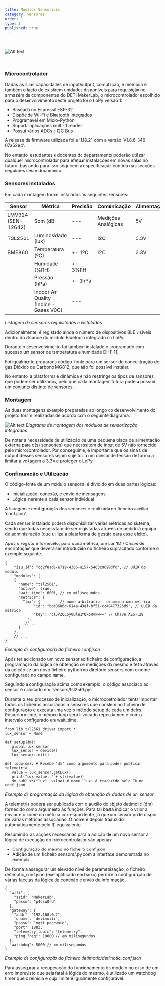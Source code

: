 ```yaml
---
title: Módulos Sensoriais
category: Sensores
order: 1
type: 1
published: true
---
```


<br>

![Alt text](/images/posts/Sensores_diagrama.png?raw=true "Title")

<br>

### Microcontrolador

Dadas as suas capacidades de input/output, comutação, e memória e também o facto de existirem unidades disponíveis para requisição no armazém de componentes do DETI MakerLab, o microcontrolador escolhido para o desenvolvimento deste projeto foi o LoPy versão 1:

- Baseado no Espressif ESP-32
- Dispõe de Wi-Fi e Bluetooth integrados
- Programável em Micro-Python
- Suporta aplicações multi-threaded
- Possui vários ADCs e I2C Bus

A release de firmware utilizada foi a ‘1.18.2’, com a versão ‘v1.8.6-849-07a52e4’.

No entanto, estudantes e docentes do departamento poderão utilizar qualquer microcontrolador para efetuar instalações em novas salas no futuro, bastando para isso seguirem a especificação contida nas secções seguintes deste documento.

### Sensores instalados

Em cada montagem foram instalados os seguintes sensores:

|  Sensor  |  Métrica  |  Precisão  |  Comunicação  |  Alimentação  |   |
| --- | --- | --- | --- | --- | --- |
|  LMV324  (SEN-12642)  |  Som (dB)  |  ---  |  Medições Analógicas  |  5V  |   |
|  TSL2561  |  Luminosidade (lux)  |  ---  |  I2C  |  3.3V  |   |
|        BME860  |  Temperatura (ºC)  |  +- 1ºC  |        I2C  |        3.3V  |  |
|  |Humidade (%RH)  |  +- 3%RH  |  |
|  |Pressão (hPa)  |  +- 1hPa  |  |
|  |Indoor Air Quality (Índice - Gases VOC)  |  ---  |  |

*Listagem de sensores requisitados e instalados*

Adicionalmente, é registado ainda o número de dispositivos BLE visíveis dentro do alcance do módulo Bluetooth integrado no LoPy. 

Durante o desenvolvimento foi também instalado e programado com sucesso um sensor de temperatura e humidade DHT-11.

Foi igualmente preparado código-fonte para um sensor de concentração de gás Dióxido de Carbono MG812, que não foi possível instalar.

No entanto, a plataforma é dinâmica e não restringe os tipos de sensores que podem ser utilizados, pelo que cada montagem futura poderá possuir um conjunto distinto de sensores.

### Montagem

As duas montagens exemplo preparadas ao longo do desenvolvimento do projeto foram realizadas de acordo com o seguinte diagrama:

![Alt text](/images/posts/montagem.png?raw=true "Title")
*Diagrama de montagem dos módulos de sensorização integrados*

De notar a necessidade de utilização de uma pequena placa de alimentação externa para o(s) sensor(es) que necessitem de input de 5V não fornecido pelo microcontrolador. Por conseguinte, é importante que os sinais de output desses sensores sejam sujeitos a um divisor de tensão de forma a limitar a voltagem a 3.3V e proteger o LoPy. 

### Configuração e Utilização

O código-fonte de um módulo sensorial é dividido em duas partes lógicas:

- Inicialização, conexão, e envio de mensagens
- Lógica inerente a cada sensor individual

A listagem e configuração dos sensores é realizada no ficheiro auxiliar ‘conf.json’.

Cada sensor instalado poderá disponibilizar várias métricas ao sistema, sendo que todas necessitam de ser registadas através de pedido à equipa de administração (que utiliza a plataforma de gestão para esse efeito).

Após o registo é fornecido, para cada métrica, um par ‘ID / Chave de encriptação’ que deverá ser introduzido no ficheiro supracitado conforme o exemplo seguinte.

```
{
    "isu_id": "cc2f8ad2-e719-4366-a157-5463c9097dfc", // UUID do módulo
    "modules": [
    {
      "name": "tsl2561",
      "active": true,
      "wait_time": 6000, // em milisegundos
      "metrics": {
        "lux": {         // nome arbitrário - denomina uma métrica
             "id": "bb60686d-614a-43af-bf51-cc41477326d9", // UUID da métrica
             "key": "ck5PZQLoy0DleIYQkoRvkw==" // Chave AES-128
          },
         // ...
      }
    }, 
    // ...
}
```
*Exemplo de configuração do ficheiro conf.json*

Após ter adicionado um novo sensor ao ficheiro de configuração, a programação da lógica de obtenção de medições do mesmo é feita através da adição de um novo ficheiro python no diretório sensors com o nome configurado no campo name.

Seguindo a configuração acima como exemplo, o código associado ao sensor é colocado em ‘sensors/tsl2561.py’.

Durante o seu processo de inicialização, o microcontrolador tenta importar todos os ficheiros associados a sensores que constem no ficheiro de configuração e executa uma vez o método setup de cada um deles.
Posteriormente, o método loop será invocado repetidamente com o intervalo configurado em wait_time.

```
from lib.tsl2561_driver import *
lux_sensor = None

def setup(dm):
   global lux_sensor
   lux_sensor = device()
   lux_sensor.init()

def loop(dm): # Recebe 'dm' como argumento para poder publicar telemetria
   value = lux_sensor.getLux()
   print("Lux value: " + str(value))
   dm.publish("lux", value) # nome 'lux' é traduzido pelo ID no conf.json
```
*Exemplo de programação da lógica de obtenção de dados de um sensor*

A telemetria poderá ser publicada com o auxílio do objeto detimotic (dm) fornecido como argumento às funções. Para tal basta indicar o valor a enviar e o nome da métrica correspondente, já que um sensor pode dispor de várias métricas associadas. O nome é depois traduzido automaticamente pelo ID equivalente.

Resumindo, as acções necessárias para a adição de um novo sensor à lógica de execução do microcontrolador são apenas:

- Configuração do mesmo no ficheiro conf.json
- Adição de um ficheiro sensors/<name>.py com a interface demonstrada no exemplo

De forma a assegurar um elevado nível de parametrização, o ficheiro detimotic_conf.json (exemplificado em baixo) permite a configuração de várias facetas da lógica de conexão e envio de informação.

```
{
  "wifi": {
    "ssid": "MakerLab",
    "passw": "p4ssw0rd"
  },
  "gateway": {
    "addr": "192.168.0.2",
    "uname": "detimotic",
    "passw": "mqtt_password",
    "port": 1883,
    "telemetry_topic": "telemetry",
    "ping_freq": 10000 // em milisegundos
  },
  "watchdog": 5000 // em milisegundos
}
```
*Exemplo de configuração do ficheiro detimotic/detimotic_conf.json*

Para assegurar a recuperação do funcionamento do módulo no caso de um erro imprevisto que seja fatal à lógica do mesmo, é utilizado um watchdog timer que o reinicia e cujo limite é igualmente configurável.